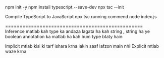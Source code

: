 npm init -y
npm install typescript --save-dev
npx tsc --init

Compile TypeScript to JavaScript
npx tsc
running commend node index.js

================================================
Inference matlab kah type ka andaza lagata ha kah string , string ha ye boolean
annotation ka matlab ha kah hum type btaty hain 

Implicit mtlab kisi ki tarf ishara krna lakin saaf lafzon main nhi
Explicit mtlab waze krna 